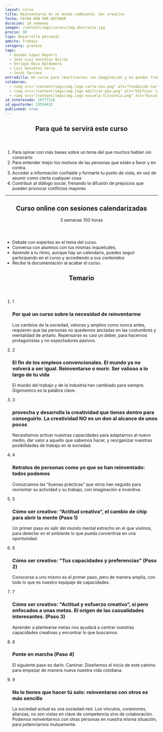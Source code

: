 ```yaml
---
layout: curso
title: Reinventarse en un mundo cambiante. Ser creativo
fecha: FECHA AÚN POR DEFINIR
duracion: 10 semanas
imagen: /content/imgs/cursos/img.abstracto.jpg
precio: 30
tipo: Desarrollo personal
ambito: Trabajo
category: proceso
tags:
  - Guzmán López Bayarri
  - José Luis González Quirós
  - Enrique Baca Baldomero
  - Luis González Feria
  - Jordi Serrano
entradilla: Un curso para reactivarnos con imaginación y no quedar frenados en un mundo que evoluciona rápidamente.
colaboran:
  - <img src="/content/imgs/img.logo-carta-onu.png" alt="Fundación Carta de la Paz dirigida a la ONU">
  - <img src="/content/imgs/img.logo-edificar-paz.png" alt="Edificar la paz en el siglo XXI">
  - <img src="/content/imgs/img.logo-escuela-filosofia.png" alt="Escuela de Filosofía">
id_interesado: 16777216
id_apuntarme: 33554432
published: true
---
```


<section>
  <header>
    <h2>Para qué te servirá este curso</h2>
  </header>
  <ol>
    <li>Para opinar con más bases sobre un tema del que muchos hablan sin conocerlo</li>
    <li>Para entender mejor los motivos de las personas que están a favor y en contra.</li>
    <li>Acceder a información confiable y formarte tu punto de vista, en vez de asumir como cierta cualquier cosa</li>
    <li>Contribuir al diálogo social, frenando la difusión de prejuicios que pueden provocar conflictos mayores</li>
  </ol>
</section>
<hr>

<section id="info-course-online">
  <header>
    <div class="row-fluid">
      <div class="span6" >
        <h2 class="title">Curso online con sesiones calendarizadas</h2>
      </div>
      <div class="span6">
        <p class="course-duration">
          <span class="circle">
            <span class="cell">
              <span class="numero">3</span> semanas
            </span>
          </span>
          <span class="circle">
            <span class="cell">
              <span class="numero">100</span> horas
            </span>
          </span>
        </p>
      </div>
    </div>
  </header>
  <ul>
      <li><i class="icon-ok"> </i> Debate con expertos en el tema del curso.</li>
      <li><i class="icon-ok"> </i> Conversa con alumnos con tus mismas inquietudes.</li>
      <li><i class="icon-ok"> </i> Aprende a tu ritmo, aunque hay un calendario, puedes seguir participando en el curso y accediendo a sus contenidos</li>
      <li><i class="icon-ok"> </i> Recibe la documentación al acabar el curso.</li>
  </ul>
</section>

<section>
  <header class="header-section">
    <h2>Temario</h2>
  </header>
  <ol class="unstyled timeline">
    <li class="row-fluid">
      <div class="span1 number offset2">
        <span class="cell">1</span>
      </div>
      <div class="span9 well">
        <h3 class="title">Por qué un curso sobre la necesidad de reinventarme</h3>
        <p>Los cambios de la sociedad, veloces y amplios como nunca antes, requieren que las personas no quedemos ancladas en las costumbres y mentalidad de antaño. Repensarse es casi un deber, para hacernos protagonistas y no espectadores pasivos.</p>
      </div>
    </li>
    <li class="row-fluid">
      <div class="span1 number offset2">
        <span class="cell">2</span>
      </div>
      <div class="span9 well">
        <h3 class="title">El fin de los empleos convencionales. El mundo ya no volverá a ser igual. Reinventarse o morir. Ser valioso a lo largo de tu vida</h3>
        <p>El mundo del trabajo y de la industria han cambiado para siempre. Gigonomics es la palabra clave.</p>
      </div>
    </li>
    <li class="row-fluid">
      <div class="span1 number offset2">
        <span class="cell">3</span>
      </div>
      <div class="span9 well">
        <h3 class="title">provecha y desarrolla la creatividad que tienes dentro para conseguirlo. La creatividad NO es un don al alcance de unos pocos</h3>
        <p>Necesitamos activar nuestras capacidades para adaptarnos al nuevo medio, dar valor a aquello que sabemos hacer, y reorganizar nuestras posibilidades de trabajo en la sociedad.</p>
      </div>
    </li>
    <li class="row-fluid">
      <div class="span1 number offset2">
        <span class="cell">4</span>
      </div>
      <div class="span9 well">
        <h3 class="title">Retratos de personas como yo que se han reinventado: todos podemos</h3>
        <p>Conozcamos las “buenas prácticas” que otros han seguido para reorientar su actividad y su trabajo, con imaginación e inventiva.</p>
      </div>
    </li>
    <li class="row-fluid">
      <div class="span1 number offset2">
        <span class="cell">5</span>
      </div>
      <div class="span9 well">
        <h3 class="title">Cómo ser creativo: “Actitud creativa”, el cambio de chip para abrir la mente (Paso 1)</h3>
        <p>Un primer paso es salir del mundo mental estrecho en el que vivimos, para detectar en el ambiente lo que pueda convertirse en una oportunidad.</p>
      </div>
    </li>
    <li class="row-fluid">
      <div class="span1 number offset2">
        <span class="cell">6</span>
      </div>
      <div class="span9 well">
        <h3 class="title">Cómo ser creativo: "Tus capacidades y preferencias" (Paso 2)</h3>
        <p>Conocerse a uno mismo es el primer paso, pero de manera amplia, con todo lo que es nuestro equipaje de capacidades.</p>
      </div>
    </li>
    <li class="row-fluid">
      <div class="span1 number offset2">
        <span class="cell">7</span>
      </div>
      <div class="span9 well">
        <h3 class="title">Cómo ser creativo: "Actitud y esfuerzo creativo”, si pero enfocados a unas metas. El origen de las casualidades interesantes. (Paso 3)</h3>
        <p>Aprender a plantearse metas nos ayudará a centrar nuestras capacidades creativas y encontrar lo que buscamos.</p>
      </div>
    </li>
    <li class="row-fluid">
      <div class="span1 number offset2">
        <span class="cell">8</span>
      </div>
      <div class="span9 well">
        <h3 class="title">Ponte en marcha (Paso 4)</h3>
        <p>El siguiente paso es darlo. Caminar. Diseñemos el inicio de este camino para empezar de manera nueva nuestra vida cotidiana.</p>
      </div>
    </li>
    <li class="row-fluid">
      <div class="span1 number offset2">
        <span class="cell">9</span>
      </div>
      <div class="span9 well">
        <h3 class="title">No lo tienes que hacer tú solo: reinventarse con otros es más sencillo</h3>
        <p>La sociedad actual es una sociedad-red. Los vínculos, conexiones, alianzas, no son vistas en clave de competencia sino de colaboración. Podemos reinventarnos con otras personas en nuestra misma situación, para potenciarnos mutuamente.</p>
      </div>
    </li>
  </ol>
</section>
